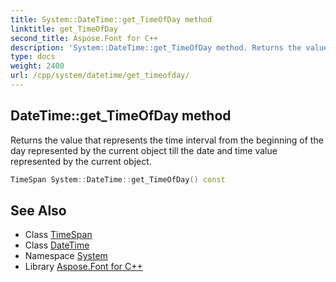 ```yaml
---
title: System::DateTime::get_TimeOfDay method
linktitle: get_TimeOfDay
second_title: Aspose.Font for C++
description: 'System::DateTime::get_TimeOfDay method. Returns the value that represents the time interval from the beginning of the day represented by the current object till the date and time value represented by the current object in C++.'
type: docs
weight: 2400
url: /cpp/system/datetime/get_timeofday/
---
```

## DateTime::get_TimeOfDay method


Returns the value that represents the time interval from the beginning of the day represented by the current object till the date and time value represented by the current object.

```cpp
TimeSpan System::DateTime::get_TimeOfDay() const
```

## See Also

* Class [TimeSpan](../../timespan/)
* Class [DateTime](../)
* Namespace [System](../../)
* Library [Aspose.Font for C++](../../../)
